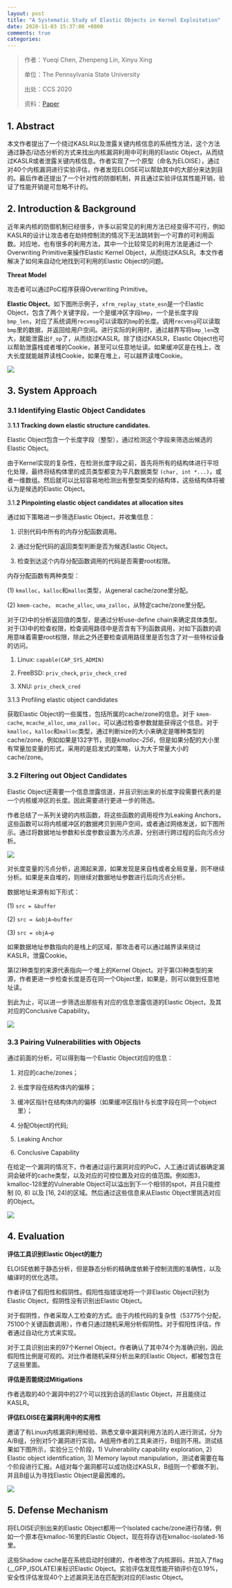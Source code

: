 ```yaml
---
layout: post
title: "A Systematic Study of Elastic Objects in Kernel Exploitation"
date: 2020-11-03 15:37:08 +0800
comments: true
categories: 
---
```


> 作者：Yueqi Chen, Zhenpeng Lin, Xinyu Xing
> 
> 单位：The Pennsylvania State University
> 
> 出处：CCS 2020
> 
> 资料：[Paper](http://www.personal.psu.edu/yxc431/publications/ELOISE.pdf)

## 1. Abstract

本文作者提出了一个绕过KASLR以及泄露关键内核信息的系统性方法，这个方法通过静态/动态分析的方式来找出内核漏洞利用中可利用的Elastic Object，从而绕过KASLR或者泄露关键内核信息。作者实现了一个原型（命名为ELOISE），通过对40个内核漏洞进行实验评估，作者发现ELOISE可以帮助其中的大部分来达到目的。最后作者还提出了一个针对性的防御机制，并且通过实验评估其性能开销，验证了性能开销是可忽略不计的。

<!-- more -->

## 2. Introduction & Background

近年来内核的防御机制已经很多，许多以前常见的利用方法已经变得不可行，例如KASLR的设计让攻击者在劫持控制流的情况下无法跳转到一个可靠的可利用函数。对应地，也有很多的利用方法，其中一个比较常见的利用方法是通过一个Overwriting Primitive来操作Elastic Kernel Object，从而绕过KASLR。本文作者解决了如何来自动化地找到可利用的Elastic Object的问题。

**Threat Model**

攻击者可以通过PoC程序获得Overwriting Primitive。

**Elastic Object**。如下图所示例子，`xfrm_replay_state_esn`是一个Elastic Object，包含了两个关键字段，一个是缓冲区字段`bmp`，一个是长度字段`bmp_len`，对应了系统调用`recvmsg`可以读取的`bmp`的长度。调用`recvmsg`可以读取`bmp`里的数据，并返回给用户空间。进行实际的利用时，通过越界写将`bmp_len`改大，就能泄露出`f_op`了，从而绕过KASLR。除了绕过KASLR，Elastic Object也可以帮助泄露栈或者堆的Cookie，甚至可以任意地址读。如果缓冲区是在栈上，改大长度就能越界读栈Cookie，如果在堆上，可以越界读堆Cookie。

![](/images/2020-11-03/uploads/upload_dec2327e207f19178f9211fe40ad07d1.png)

## 3. System Approach

### 3.1 Identifying Elastic Object Candidates

3.**1.1 Tracking down elastic structure candidates.**

Elastic Object包含一个长度字段（整型），通过检测这个字段来筛选出候选的Elastic Object。

由于Kernel实现的复杂性，在检测长度字段之前，首先将所有的结构体进行平坦化处理，最终将结构体里的成员类型都变为平凡数据类型 `(char, int *...)`，或者一维数组。然后就可以比较容易地检测出有整型类型的结构体，这些结构体将被认为是候选的Elastic Object。

3.1.**2 Pinpointing elastic object candidates at allocation sites**

通过如下策略进一步筛选Elastic Object，并收集信息：

1) 识别代码中所有的内存分配函数调用。

2) 通过分配代码的返回类型判断是否为候选Elastic Object。

3) 检查到达这个内存分配函数调用的代码是否需要root权限。

内存分配函数有两种类型：

(1) `kmalloc`，`kalloc`和`malloc`类型，从general cache/zone里分配。

(2) `kmem-cache`， `mcache_alloc`, `uma_zalloc`，从特定cache/zone里分配。

对于(2)中的分析返回值的类型，是通过分析use-define chain来确定具体类型。对于(3)中的检查权限，检查调用路径中是否含有下列函数调用，对如下函数的调用意味着需要root权限，除此之外还要检查调用路径里是否包含了对一些特权设备的访问。

1) Linux: `capable(CAP_SYS_ADMIN)`

2) FreeBSD: `priv_check`, `priv_check_cred`

3) XNU: `priv_check_cred`

3.1.3 Profiling elastic object candidates

获取Elastic Object的一些属性，包括所属的cache/zone的信息。对于 `kmem-cache`, `mcache_alloc`, `uma_zalloc`，可以通过检查参数就能获得这个信息。对于`kmalloc`，`kalloc`和`malloc`类型，通过判断size的大小来确定是哪种类型的cache/zone，例如如果是132字节，则是*kmalloc-256*，但是如果分配的大小里有常量加变量的形式，采用的是启发式的策略，认为大于常量大小的cache/zone。

### 3.2 Filtering out Object Candidates

Elastic Object还需要一个信息泄露信道，并且识别出来的长度字段需要代表的是一个内核缓冲区的长度。因此需要进行更进一步的筛选。

作者总结了一系列关键的内核函数，将这些函数的调用视作为Leaking Anchors，这些函数可以将内核缓冲区的数据拷贝到用户空间，或者通过网络发送，如下图所示。通过将数据地址参数和长度参数设置为污点源，分别进行跨过程的后向污点分析。

![](/images/2020-11-03/uploads/upload_0115efefab422f6df7464dec1d2bbcb5.png)

对长度变量的污点分析，追溯起来源，如果发现是来自栈或者全局变量，则不继续分析。如果是来自堆的，则继续对数据地址参数进行后向污点分析。

数据地址来源有如下形式：

(1) `src = &buffer`

(2) `src = &objA→buffer`

(3) `src = objA→p`

如果数据地址参数指向的是栈上的区域，那攻击者可以通过越界读来绕过KASLR，泄露Cookie。

第(2)种类型的来源代表指向一个堆上的Kernel Object。对于第(3)种类型的来源，作者更进一步检查长度是否在同一个Object里，如果是，则可以做到任意地址读。

到此为止，可以进一步筛选出那些有对应的信息泄露信道的Elastic Object，及其对应的Conclusive Capability。

![](/images/2020-11-03/uploads/upload_fb12702b53f3b94f1935546ba59d3ad5.png)

### 3.3 Pairing Vulnerabilities with Objects

通过前面的分析，可以得到每一个Elastic Object对应的信息：

1) 对应的cache/zones；

2) 长度字段在结构体内的偏移；

3) 缓冲区指针在结构体内的偏移（如果缓冲区指针与长度字段在同一个object里）；

4) 分配Object的代码;

5) Leaking Anchor

6) Conclusive Capability

在给定一个漏洞的情况下，作者通过运行漏洞对应的PoC，人工通过调试器确定漏洞会破坏的cache类型，以及对应的可控位置及对应的值范围。例如图3，kmalloc-128里的Vulnerable Object可以溢出到下一个相邻的spot，并且只能控制 [0, 8) 以及 [16, 24)的区域。然后通过这些信息来从Elastic Object里挑选对应的Object。

![](/images/2020-11-03/uploads/upload_3aeb1b9a1598ff8157de66e0a1f560bc.png)

## 4. Evaluation

**评估工具识别Elastic Object的能力**

ELOISE依赖于静态分析，但是静态分析的精确度依赖于控制流图的准确性，以及编译时的优化选项。

作者评估了假阳性和假阴性。假阳性指错误地将一个非Elastic Object识别为Elastic Object，假阴性没有识别出Elastic Object。

对于假阴性，作者采取人工检查的方式。由于内核代码的复杂性（53775个分配，75100个关键函数调用），作者只通过随机采用分析假阴性。对于假阳性评估，作者通过自动化方式来实现。

对于工具识别出来的97个Kernel Object，作者确认了其中74个为准确识别，因此假阳性比例是可观的。对比作者随机采样分析出来的Elastic Object，都被包含在了这些里面。

**评估是否能绕过Mitigations**

作者选取的40个漏洞中的27个可以找到合适的Elastic Object，并且能绕过KASLR。

**评估ELOISE在漏洞利用中的实用性**

邀请了有Linux内核漏洞利用经验、熟悉文章中漏洞利用方法的人进行测试，分为A/B组，分别对5个漏洞进行实验。A组用作者的工具来进行，B组则不用。测试结果如下图所示，实验分三个阶段，1) Vulnerability capability exploration, 2) Elastic object identification, 3) Memory layout manipulation，测试者需要在每个阶段进行汇报。A组对每个漏洞都可以成功绕过KASLR，B组则一个都做不到，并且B组认为寻找Elastic Object是最困难的。

![](/images/2020-11-03/uploads/upload_1e06add12c98e84ebb14ece15acb83d8.png)


## 5. Defense Mechanism

将ELOISE识别出来的Elastic Object都用一个Isolated cache/zone进行存储，例如一个原本在kmalloc-16里的Elastic Object，现在将存访在kmalloc-isolated-16里。

这些Shadow cache是在系统启动时创建的，作者修改了内核源码，并加入了flag (__GFP_ISOLATE)来标识Elastic Object。实验评估发现性能开销评价在0.19%，安全性评估发现40个上述漏洞无法在匹配到对应的Elastic Object。